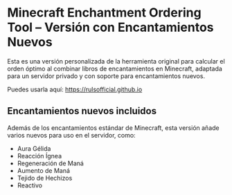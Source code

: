 # Minecraft Enchantment Ordering Tool – Versión con Encantamientos Nuevos

Esta es una versión personalizada de la herramienta original para calcular el orden óptimo al combinar libros de encantamientos en Minecraft, adaptada para un servidor privado y con soporte para encantamientos nuevos.

Puedes usarla aquí: https://rulsofficial.github.io

## Encantamientos nuevos incluidos

Además de los encantamientos estándar de Minecraft, esta versión añade varios nuevos para uso en el servidor, como:

- Aura Gélida  
- Reacción Ígnea  
- Regeneración de Maná  
- Aumento de Maná  
- Tejido de Hechizos  
- Reactivo
